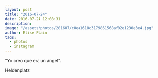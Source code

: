 ```yaml
---
layout: post
title: "2016-07-24"
date: 2016-07-24 12:08:31
description: 
image: "/assets/photos/201607/c0ea1618c3179861568af02e1230e3e4.jpg"
author: Elise Plain
tags: 
  - photos
  - instagram
---
```


&#34;Yo creo que era un ángel&#34;.
<p></p>
Heldenplatz